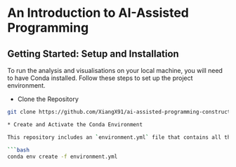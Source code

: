 # An Introduction to AI-Assisted Programming

## Getting Started: Setup and Installation
To run the analysis and visualisations on your local machine, you will need to have Conda installed. Follow these steps to set up the project environment.

* Clone the Repository
```bash
git clone https://github.com/XiangX91/ai-assisted-programming-construction.git

* Create and Activate the Conda Environment

This repository includes an `environment.yml` file that contains all the necessary dependencies. Create the Conda environment from this file:

```bash
conda env create -f environment.yml
